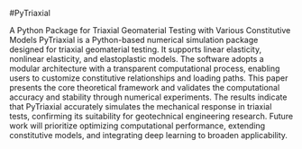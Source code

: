#PyTriaxial

A Python Package for Triaxial Geomaterial Testing with Various Constitutive Models
PyTriaxial is a Python-based numerical simulation package designed for triaxial geomaterial testing. It supports linear elasticity, nonlinear elasticity, and elastoplastic models. The software adopts a modular architecture with a transparent computational process, enabling users to customize constitutive relationships and loading paths. This paper presents the core theoretical framework and validates the computational accuracy and stability through numerical experiments. The results indicate that PyTriaxial accurately simulates the mechanical response in triaxial tests, confirming its suitability for geotechnical engineering research. Future work will prioritize optimizing computational performance, extending constitutive models, and integrating deep learning to broaden applicability.
